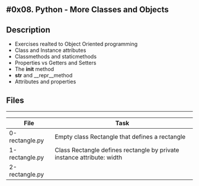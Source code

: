 #0x08. Python - More Classes and Objects
---
## Description
* Exercises realted to Object Oriented programming
* Class and Instance attributes
* Classmethods and staticmethods
* Properties vs Getters and Setters
* The __init__ method
* __str__ and __repr__method
* Attributes and properties
## Files
---
File|Task
---|---
0-rectangle.py | Empty class Rectangle that defines a rectangle
1-rectangle.py | Class Rectangle defines rectangle by private instance attribute: width
2-rectangle.py | 